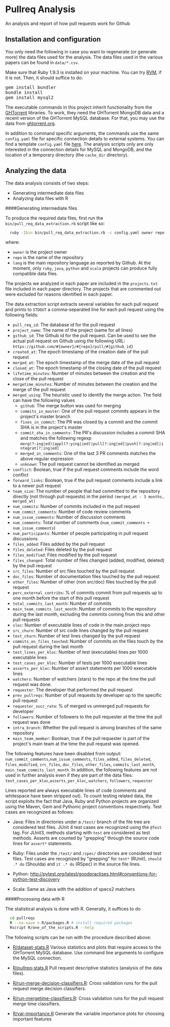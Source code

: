 # Pullreq Analysis

An analysis and report of how pull requests work for Github

## Installation and configuration

You only need the following in case you want to regenerate (or generate more)
the data files used for the analysis. The data files used in the various
papers can be found in `data/*.csv`.

Make sure that Ruby 1.9.3 is installed on your machine. You can 
try [RVM](https://rvm.io/), if it is not. Then, it should suffice
to do:

<pre>
gem install bundler
bundle install
gem install mysql2
</pre>

The executable commands in this project inherit functionality from the
[GHTorrent](https://github.com/gousiosg/github-mirror) libraries. 
To work, they need the GHTorrent MongoDB data and a recent version of
the GHTorrent MySQL database. For that, you may use the data from
[ghtorrent.org](http://ghtorrent.org).

In addition to command specific arguments, the commands use the same
`config.yaml` file for specific connection details to external systems.  You
can find a template `config.yaml` file
[here](https://github.com/gousiosg/github-mirror/blob/master/config.yaml.tmpl).
The analysis scripts only are only interested in the connection details for
MySQL and MongoDB, and the location of a temporary directory 
(the `cache_dir` directory).

## Analyzing the data

The data analysis consists of two steps:

* Generating intermediate data files
* Analyzing data files with R

####Generating intermediate files

To produce the required data files, first run the
`bin/pull_req_data_extraction.rb` script like so:

```bash
  ruby -Ibin bin/pull_req_data_extraction.rb -c config.yaml owner repo lang
```

where: 
* `owner` is the project owner
* `repo` is the name of the repository
* `lang` is the main repository language as reported by Github. At the moment, only `ruby`, `java`, `python` and `scala` projects can produce fully compatible data files.

The projects we analyzed in each paper are included in the `projects.txt`
file included in each paper directory. 
The projects that are commented out were excluded for reasons identified in each paper. 

The data extraction script extracts several variables
for each pull request and prints to `STDOUT` a comma-separated
line for each pull request using the following fields: 

* `pull_req_id`: The database id for the pull request
* `project_name`: The name of the project (same for all lines)
* `github_id`: The Github id for the pull request. Can be used to see the
actual pull request on Github using the following URL:
`https://github.com/#{owner}/#{repo}/pull/#{github_id}`
* `created_at`: The epoch timestamp of the creation date of the pull request
* `merged_at`: The epoch timestamp of the merge date of the pull request
* `closed_at`: The epoch timestamp of the closing date of the pull request
* `lifetime_minutes`: Number of minutes between the creation and the close of
the pull request
* `mergetime_minutes`: Number of minutes between the creation and the merge of
the pull request
* `merged_using`: The heuristic used to identify the merge action. The field can have the following values
    * `github`: The merge button was used for merging
    * `commits_in_master`: One of the pull request commits appears in the project's master branch
    * `fixes_in_commit`: The PR was closed by a commit and the commit SHA is in the project's master
    * `commit_sha_in_comments`: The PR's discussion includes a commit SHA and matches the following regexp `merg(?:ing|ed)|appl(?:ying|ied)|pull[?:ing|ed]|push[?:ing|ed]|integrat[?:ing|ed]`
    * `merged_in_comments`: One of the last 3 PR comments matches the above regular expression
    * `unknown`: The pull request cannot be identified as merged
* `conflict`: Boolean, true if the pull request comments include the word conflict
* `forward_links`: Boolean, true if the pull request comments include a link to
a newer pull request
* `team_size`: The number of people that had committed to the
     repository directly (not through pull requests) in the period
     `(merged_at - 3 months, merged_at)`
* `num_commits`: Number of commits included in the pull request
* `num_commit_comments`: Number of code review comments
* `num_issue_comments`: Number of discussion comments
* `num_comments`: Total number of comments (`num_commit_comments + num_issue_comments`)
* `num_participants`: Number of people participating in pull request discussions
* `files_added`: Files added by the pull request
* `files_deleted`: Files deleted by the pull request
* `files_modified`: Files modified by the pull request
* `files_changed`: Total number of files changed (added, modified, deleted) by the pull request
* `src_files`: Number of src files touched by the pull request
* `doc_files`: Number of documentation files touched by the pull request
* `other_files`: Number of other (non src/doc) files touched by the pull request 
* `perc_external_contribs`: % of commits commit from pull requests up to one month
before the start of this pull request
* `total_commits_last_month`: Number of commits
* `main_team_commits_last_month`: Number of commits to the repository during
the last month, excluding the commits coming from this and other pull requests
* `sloc`: Number of executable lines of code in the main project repo
* `src_churn`: Number of src code lines changed by the pull request
* `test_churn`: Number of test lines changed by the pull request
* `commits_on_files_touched`: Number of commits on the files touch by the
pull request during the last month
* `test_lines_per_kloc`: Number of test (executable) lines per 1000 executable lines
* `test_cases_per_kloc`: Number of tests per 1000 executable lines
* `asserts_per_kloc`: Number of assert statements per 1000 executable lines
* `watchers`: Number of watchers (stars) to the repo at the time the pull
request was done.
* `requester`: The developer that performed the pull request
* `prev_pullreqs`: Number of pull requests by developer up to the specific pull request
* `requester_succ_rate`: % of merged vs unmerged pull requests for developer
* `followers`: Number of followers to the pull requester at the time the pull request was done
* `intra_branch`: Whether the pull request is among branches of the same
repository
* `main_team_member`: Boolean, true if the pull requester is part of the
project's main team at the time the pull request was opened.

The following features have been disabled from output: `num_commit_comments`,`num_issue_comments`, `files_added`, `files_deleted`, `files_modified`,
`src_files`, `doc_files`, `other_files`, `commits_last_month`, `main_team_commits_last_month`. In addition, the following features are 
not used in further analysis even if they are part of the data files:
`test_cases_per_kloc`,`asserts_per_kloc`, `watchers`, `followers`, `requester`

Lines reported are always executable lines of code (comments and whitespace have been stripped out). To count testing related data, the script exploits the fact that Java, Ruby and Python projects are organized using the Maven, Gem and Pythonic project conventions respectively. Test cases are recognized as follows:

* Java: Files in directories under a `/test/` branch of the file tree are
considered test files. JUnit 4 test cases are recognized using the `@Test`
tag. For JUnit3, methods starting with `test` are considered as test methods.
Asserts are counted by "grepping" through the source code lines for `assert*`
statements.

* Ruby: Files under the `/test/` and `/spec/` directories are considered
test files. Test cases are recognized by "grepping" for `test*` (RUnit),
`should .* do` (Shoulda) and `it .* do` (RSpec) in the source file lines.

* Python: http://pytest.org/latest/goodpractises.html#conventions-for-python-test-discovery

* Scala: Same as Java with the addition of specs2 matchers

####Processing data with R

The statistical analysis is done with R. Generally, it suffices to
do 

```bash
  cd pullreqs
  R --no-save < R/packages.R # install required packages
  Rscript R/one_of_the_scripts.R --help
```

The following scripts can be run with the procedure described above:

* [R/dataset-stats.R](https://github.com/gousiosg/pullreqs/blob/master/R/dataset-stats.R) Various statistics and plots that require access to the GHTorrent MySQL database. Use command line arguments to configure the MySQL connection.

* [R/pullreq-stats.R](https://github.com/gousiosg/pullreqs/blob/master/R/pullreq-stats.R) Pull request descriptive statistics (analysis of the data files).

* [R/run-merge-decision-classifiers.R](https://github.com/gousiosg/pullreqs/blob/master/R/run-merge-decision-classifiers.R): Cross validation runs for the pull request merge decision classifiers.

* [R/run-mergetime-classifiers.R](https://github.com/gousiosg/pullreqs/blob/master/R/run-mergetime-classifiers.R): Cross validation runs for the 
pull request merge time classifiers.

* [R/var-importance.R](https://github.com/gousiosg/pullreqs/blob/master/R/var-importance.R) Generate the variable importance plots for choosing important features

